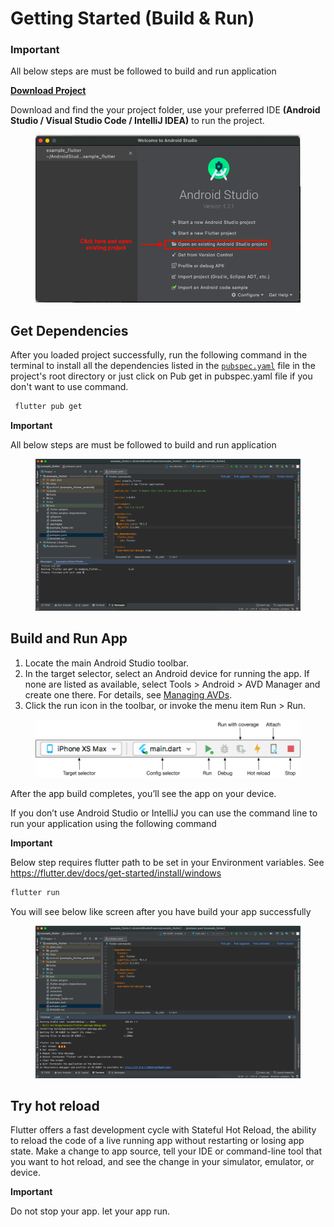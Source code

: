 # Getting Started (Build & Run)

### **Important**

All below steps are must be followed to build and run application

****[**Download Project**](https://codecanyon.net/downloads)****

Download and find the your project folder, use your preferred IDE **(Android Studio / Visual Studio Code / IntelliJ IDEA)** to run the project.

<figure><img src="../.gitbook/assets/build_img1 (1).png" alt=""><figcaption></figcaption></figure>

## **Get Dependencies**

After you loaded project successfully, run the following command in the terminal to install all the dependencies listed in the [`pubspec.yaml`](https://dart.dev/tools/pub/pubspec) file in the project's root directory or just click on Pub get in pubspec.yaml file if you don't want to use command.

```cpp
 flutter pub get 
```

**Important**

All below steps are must be followed to build and run application

<figure><img src="../.gitbook/assets/build_img2.png" alt=""><figcaption></figcaption></figure>

## **Build and Run App**

1. Locate the main Android Studio toolbar.
2. In the target selector, select an Android device for running the app. If none are listed as available, select Tools > Android > AVD Manager and create one there. For details, see [Managing AVDs](https://developer.android.com/studio/run/managing-avds).
3. Click the run icon in the toolbar, or invoke the menu item Run > Run.

<figure><img src="../.gitbook/assets/build_img3 (1).png" alt=""><figcaption></figcaption></figure>

After the app build completes, you’ll see the app on your device.

If you don’t use Android Studio or IntelliJ you can use the command line to run your application using the following command

**Important**

Below step requires flutter path to be set in your Environment variables. See https://flutter.dev/docs/get-started/install/windows

```cpp
flutter run
```

You will see below like screen after you have build your app successfully

<figure><img src="../.gitbook/assets/build_img4 (1).png" alt=""><figcaption></figcaption></figure>

## **Try hot reload**

Flutter offers a fast development cycle with Stateful Hot Reload, the ability to reload the code of a live running app without restarting or losing app state. Make a change to app source, tell your IDE or command-line tool that you want to hot reload, and see the change in your simulator, emulator, or device.

**Important**

Do not stop your app. let your app run.
